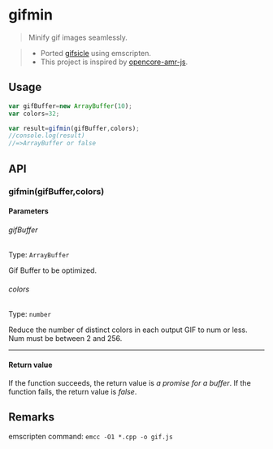 # gifmin

>   Minify gif images seamlessly.

> * Ported [gifsicle](https://github.com/kohler/gifsicle) using emscripten.
> * This project is inspired by [opencore-amr-js](https://github.com/yxl/opencore-amr-js).


## Usage

```js
var gifBuffer=new ArrayBuffer(10);
var colors=32;

var result=gifmin(gifBuffer,colors);
//console.log(result)
//=>ArrayBuffer or false
```

## API

### gifmin(gifBuffer,colors)

#### Parameters

###### gifBuffer

Type: `ArrayBuffer`

Gif Buffer to be optimized.

###### colors

Type: `number`

Reduce the number of distinct colors in each output GIF to num or less. Num must be between 2 and 256.

------------------------------------------------------------------------------------------------------------

#### Return value

If the function succeeds, the return value is *a promise for a buffer*.
If the function fails, the return value is *false*.


## Remarks

emscripten command: `emcc -O1 *.cpp -o gif.js`

